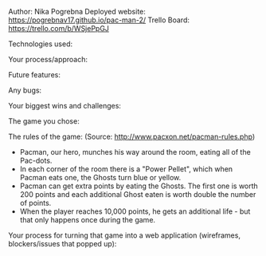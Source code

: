 Author: Nika Pogrebna
Deployed website: https://pogrebnav17.github.io/pac-man-2/
Trello Board: https://trello.com/b/WSjePpGJ



Technologies used:


Your process/approach:


Future features:


Any bugs:


Your biggest wins and challenges:



The game you chose:


The rules of the game:
(Source: http://www.pacxon.net/pacman-rules.php)
- Pacman, our hero, munches his way around the room, eating all of the Pac-dots.
- In each corner of the room there is a "Power Pellet", which when Pacman eats one, the Ghosts turn blue or yellow.
- Pacman can get extra points by eating the Ghosts. The first one is worth 200 points and each additional Ghost eaten is worth double the number of points.
- When the player reaches 10,000 points, he gets an additional life - but that only happens once during the game.

Your process for turning that game into a web application (wireframes, blockers/issues that popped up):
